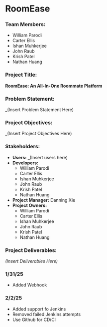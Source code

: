 # RoomEase

### Team Members:
- William Parodi
- Carter Ellis
- Ishan Muhkerjee
- John Raub
- Krish Patel
- Nathan Huang

### Project Title:
**RoomEase: An All-In-One Roommate Platform**

### Problem Statement:
_(Insert Problem Statement Here)

### Project Objectives:
_(Insert Project Objectives Here)

### Stakeholders:
- **Users:** _(Insert users here)
- **Developers:**  
  - William Parodi  
  - Carter Ellis  
  - Ishan Muhkerjee  
  - John Raub  
  - Krish Patel  
  - Nathan Huang
- **Project Manager:** Danning Xie
- **Project Owners:**  
  - William Parodi  
  - Carter Ellis  
  - Ishan Muhkerjee  
  - John Raub  
  - Krish Patel  
  - Nathan Huang

### Project Deliverables:
_(Insert Deliverables Here)_

### 1/31/25
- Added Webhook

### 2/2/25
- Added support fo Jenkins
- Removed failed Jenkins attempts
- Use Github for CD/CI